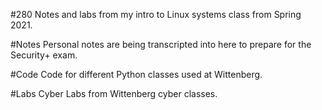 #280
Notes and labs from my intro to Linux systems class from Spring 2021.

#Notes
Personal notes are being transcripted into here to prepare for the Security+ exam.

#Code
Code for different Python classes used at Wittenberg.

#Labs
Cyber Labs from Wittenberg cyber classes. 
